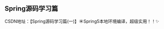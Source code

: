 ## Spring源码学习篇
CSDN地址：<href src="https://blog.csdn.net/Pzzzz_wwy/article/details/119925822?spm=1001.2014.3001.5501">【Spring源码学习篇(一)】☀️Spring5本地环境编译，超级实用！！✨</href>

